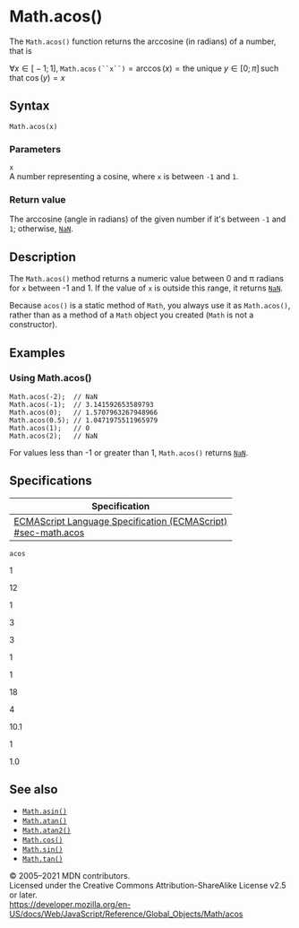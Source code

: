 Math.acos()
===========

The `Math.acos()` function returns the arccosine (in radians) of a number, that is

∀*x* ∈ \[ − 1; 1\], `Math.acos` `(``x``)` = arccos (*x*) = the unique *y* ∈ \[0; *π*\] such that cos (*y*) = *x*

Syntax
------

    Math.acos(x)

### Parameters

`x`  
A number representing a cosine, where `x` is between `-1` and `1`.

### Return value

The arccosine (angle in radians) of the given number if it's between `-1` and `1`; otherwise, [`NaN`](../nan).

Description
-----------

The `Math.acos()` method returns a numeric value between 0 and π radians for `x` between -1 and 1. If the value of `x` is outside this range, it returns [`NaN`](../nan).

Because `acos()` is a static method of `Math`, you always use it as `Math.acos()`, rather than as a method of a `Math` object you created (`Math` is not a constructor).

Examples
--------

### Using Math.acos()

    Math.acos(-2);  // NaN
    Math.acos(-1);  // 3.141592653589793
    Math.acos(0);   // 1.5707963267948966
    Math.acos(0.5); // 1.0471975511965979
    Math.acos(1);   // 0
    Math.acos(2);   // NaN

For values less than -1 or greater than 1, `Math.acos()` returns [`NaN`](../nan).

Specifications
--------------

<table><thead><tr class="header"><th>Specification</th></tr></thead><tbody><tr class="odd"><td><a href="https://tc39.es/ecma262/#sec-math.acos">ECMAScript Language Specification (ECMAScript)<br />
<span class="small">#sec-math.acos</span></a></td></tr></tbody></table>

`acos`

1

12

1

3

3

1

1

18

4

10.1

1

1.0

See also
--------

-   [`Math.asin()`](asin)
-   [`Math.atan()`](atan)
-   [`Math.atan2()`](atan2)
-   [`Math.cos()`](cos)
-   [`Math.sin()`](sin)
-   [`Math.tan()`](tan)

© 2005–2021 MDN contributors.  
Licensed under the Creative Commons Attribution-ShareAlike License v2.5 or later.  
<a href="https://developer.mozilla.org/en-US/docs/Web/JavaScript/Reference/Global_Objects/Math/acos" class="_attribution-link">https://developer.mozilla.org/en-US/docs/Web/JavaScript/Reference/Global_Objects/Math/acos</a>

